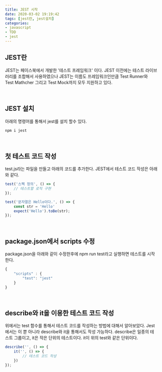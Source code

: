 ```yaml
---
title: JEST 시작
date: 2020-03-02 19:19:42
tags: [jest란, jest설치]
categories:
- javascript
- TDD
- jest
---
```


## JEST란
JEST는 페이스북에서 개발한 '테스트 프레임워크' 이다. JEST 이전에는 테스트 라이브러리를 조합해서 사용하였으나 JEST는 이름도 프레임워크인만큼 Test Runner와 Test Mathcher 그리고 Test Mock까지 모두 지원하고 있다.

<br>

## JEST 설치
아래의 명령어를 통해서 jest를 설치 할수 있다.

```js
npm i jest
```

<br>

## 첫 테스트 코드 작성
test.js라는 파일을 만들고 아래의 코드를 추가한다. JEST에서 테스트 코드 작성은 아래와 같다.

```js
test('스펙 정의', () => {
    // 테스트할 로직 구현
});
```


```js
test('문자열은 Hello이다.', () => {
    const str = 'Hello'
    expect('Hello').toBe(str);
});
```

<br>

## package.json에서 scripts 수정
package.json을 아래와 같이 수정한후에 npm run test라고 실행하면 테스트를 시작한다.


```js
{
    "scripts" : {
        "test": "jest"
    }
}
```

<br>

## describe와 it을 이용한 테스트 코드 작성
위에서는 test 함수를 통해서 테스트 코드를 작성하는 방법에 대해서 알아보았다. Jest에서는 이 뿐 아니라 describe와 it을 통해서도 작성 가능하다. describe은 일종의 테스트 그룹이고, it은 작은 단위의 테스트이다. it이 위의 test와 같은 단위이다.

```js
describe('', () => {
    it('', () => {
        // 테스트 코드 작성
    })
});
```